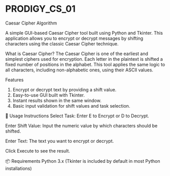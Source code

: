# PRODIGY_CS_01
Caesar Cipher Algorithm

A simple GUI-based Caesar Cipher tool built using Python and Tkinter. This application allows you to encrypt or decrypt messages by shifting characters using the classic Caesar Cipher technique.

What is Caesar Cipher?
The Caesar Cipher is one of the earliest and simplest ciphers used for encryption. Each letter in the plaintext is shifted a fixed number of positions in the alphabet. This tool applies the same logic to all characters, including non-alphabetic ones, using their ASCII values.

Features
1. Encrypt or decrypt text by providing a shift value.
2. Easy-to-use GUI built with Tkinter.
3. Instant results shown in the same window.
4. Basic input validation for shift values and task selection.

📝 Usage Instructions
Select Task: Enter E to Encrypt or D to Decrypt.

Enter Shift Value: Input the numeric value by which characters should be shifted.

Enter Text: The text you want to encrypt or decrypt.

Click Execute to see the result.

📦 Requirements
Python 3.x
(Tkinter is included by default in most Python installations)

